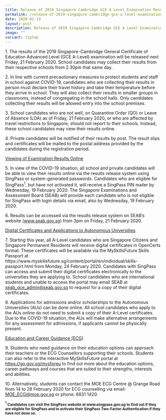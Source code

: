 ```yaml
---
title: Release of 2019 Singapore Cambridge GCE A Level Examination Results
permalink: /release-of-2019-singapore-cambridge-gce-a-level-examination-results/
date: 2020-02-13
layout: post
description: Release of 2019 Singapore Cambridge GCE A Level Examination Results
image: ""
variant: tiptap
---
```

<p>1. The results of the 2019 Singapore-Cambridge General Certificate of
Education Advanced Level (GCE A-Level) examination will be released next
Friday, 21 February 2020. School candidates may collect their results from
their respective schools from 2.30pm that same day.</p>
<p>2. In line with current precautionary measures to protect students and
staff in school against COVID-19, candidates who are collecting their results
in person must declare their travel history and take their temperature
before they arrive in school. They will also collect their results in smaller
groups in classrooms, instead of congregating in the school halls. Only
candidates collecting their results will be allowed entry into the school
premises.</p>
<p>3. School candidates who are not well, on Quarantine Order (QO) or Leave
of Absence (LOA) as of Friday, 21 February 2020, or who are affected by
travel restrictions to Singapore, should not report to their schools. Instead,
these school candidates may view their results online.</p>
<p>4. Private candidates will be notified of their results by post. The result
slips and certificates will be mailed to the postal address provided by
the candidates during the registration period.</p>
<p><u>Viewing of Examination Results Online</u>
</p>
<p>5. In view of the COVID-19 situation, all school and private candidates
will be able to view their results online via the results release system
using SingPass or system-generated passwords. Candidates who are eligible
for SingPass<sup>1</sup>, but have not activated it, will receive a SingPass
PIN mailer by Wednesday, 19 February 2020. The Singapore Examinations and
Assessment Board (SEAB) will provide each candidate who is not eligible
for SingPass with login details via email, also by Wednesday, 19 February
2020.</p>
<p>6. Results can be accessed via the results release system on SEAB’s website
(<a href="https://www.seab.gov.sg/" rel="noopener noreferrer nofollow" target="_blank">www.seab.gov.sg</a>)
from 3pm on Friday, 21 February 2020.</p>
<p><u>Digital Certificates and Applications to Autonomous Universities</u>
</p>
<p>7. Starting this year, all A-Level candidates who are Singapore Citizens
and Singapore Permanent Residents will receive digital certificates in
OpenCerts format. These certificates will be available via the MySkillsFuture
Skills Passport at https://www.myskillsfuture.sg/content/portal/en/individual/skills-passport.html
from Monday, 24 February 2020. Candidates with SingPass can access and
submit their digital certificates electronically to the universities they
are applying to. School candidates who are international students and unable
to access the portal may email SEAB at <a href="mailto:seab_gce_admin@seab.gov.sg" rel="noopener noreferrer nofollow" target="_blank">seab_gce_admin@seab.gov.sg</a> to
request for a copy of their digital certificates.</p>
<p>8. Applications for admissions and/or scholarships to the Autonomous Universities
(AUs) can be done online. All school candidates who apply to the AUs online
do not need to submit a copy of their A-Level certificates. Due to the
COVID-19 situation, the AUs will make alternative arrangements for any
assessment for admissions, if applicants cannot be physically present.</p>
<p><u>Education and Career Guidance (ECG)</u>
</p>
<p>9. Students who need guidance on their education options can approach
their teachers or the ECG Counsellors supporting their schools. Students
can also refer to the interactive MySkillsFuture portal at <a href="https://go.gov.sg/mysfpreu" rel="noopener noreferrer nofollow" target="_blank">https://go.gov.sg/mysfpreu</a> to
find out more about the education options, career pathways and courses
that are suited to their strengths, interests and abilities.</p>
<p>10. Alternatively, students can contact the MOE ECG Centre @ Grange Road
from 14 to 28 February 2020 for ECG counselling via email: <a href="mailto:MOE_ECG@moe.gov.sg" rel="noopener noreferrer nofollow" target="_blank">MOE_ECG@moe.gov.sg</a> or
phone: 6831 1420.</p>
<p><strong><sup><sub>1</sub></sup><sub> Candidates can visit the SingPass website at </sub><a href="https://www.singpass.gov.sg/" rel="noopener noreferrer nofollow" target="_blank"><sub>www.singpass.gov.sg</sub></a><sub> to find out if they are eligible for SingPass and to activate their SingPass Two-Factor Authentication if they have not done so.</sub></strong>
</p>
<p></p>